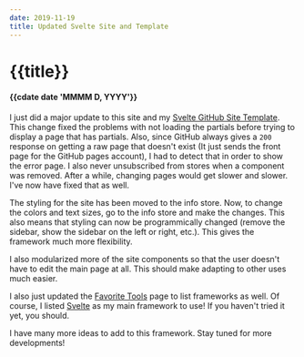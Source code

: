 ```yaml
---
date: 2019-11-19
title: Updated Svelte Site and Template
---
```

 
# {{title}}
 
#### {{cdate date 'MMMM D, YYYY'}}
 
I just did a major update to this site and my [Svelte GitHub Site Template](https://github.com/raguay/SvelteGithubSiteTemplate).
This change fixed the problems with not loading the partials before trying to display a page that has
partials. Also, since GitHub always gives a `200` response on getting a raw page that doesn't exist (It just sends 
the front page for the GitHub pages account), I had to detect that in order to show the error page. I also never 
unsubscribed from stores when a component was removed. After a while, changing pages would get slower and slower. I've
now have fixed that as well.

The styling for the site has been moved to the info store. Now, to change the colors and text sizes, go to the 
info store and make the changes. This also means that styling can now be programmically changed (remove the sidebar, 
show the sidebar on the left or right, etc.). This gives the framework much more flexibility.

I also modularized more of the site components so that the user doesn't have to edit the main page at all. This
should make adapting to other uses much easier.

I also just updated the [Favorite Tools](/#/favtools) page to list frameworks as well. Of course, I listed [Svelte](https://svelte.dev/) 
as my main framework to use! If you haven't tried it yet, you should. 

I have many more ideas to add to this framework. Stay tuned for more developments!

